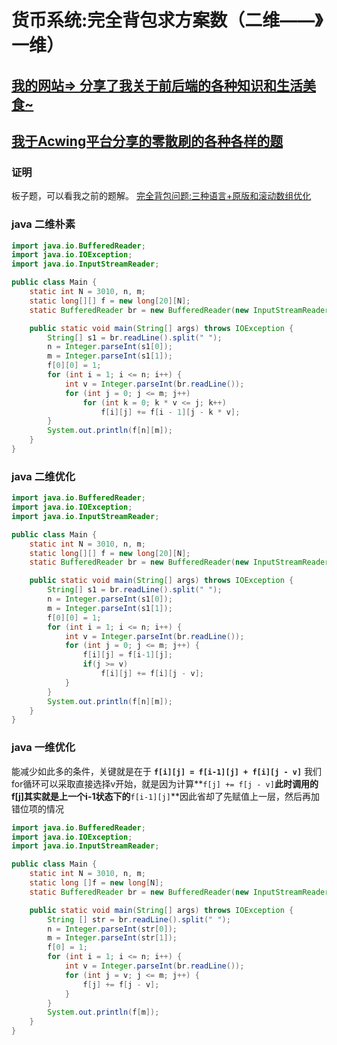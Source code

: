 # 货币系统:完全背包求方案数（二维——》一维）
## [我的网站=> 分享了我关于前后端的各种知识和生活美食~](https://www.fanxy.cloud)

## [我于Acwing平台分享的零散刷的各种各样的题](https://www.acwing.com/blog/content/33005/) 

### 证明

板子题，可以看我之前的题解。
[完全背包问题:三种语言+原版和滚动数组优化](https://www.acwing.com/solution/content/189843/) 


### java 二维朴素
```java
import java.io.BufferedReader;
import java.io.IOException;
import java.io.InputStreamReader;

public class Main {
    static int N = 3010, n, m;
    static long[][] f = new long[20][N];
    static BufferedReader br = new BufferedReader(new InputStreamReader(System.in));

    public static void main(String[] args) throws IOException {
        String[] s1 = br.readLine().split(" ");
        n = Integer.parseInt(s1[0]);
        m = Integer.parseInt(s1[1]);
        f[0][0] = 1;
        for (int i = 1; i <= n; i++) {
            int v = Integer.parseInt(br.readLine());
            for (int j = 0; j <= m; j++) 
                for (int k = 0; k * v <= j; k++) 
                    f[i][j] += f[i - 1][j - k * v];
        }
        System.out.println(f[n][m]);
    }
}

```

### java 二维优化
```java
import java.io.BufferedReader;
import java.io.IOException;
import java.io.InputStreamReader;

public class Main {
    static int N = 3010, n, m;
    static long[][] f = new long[20][N];
    static BufferedReader br = new BufferedReader(new InputStreamReader(System.in));

    public static void main(String[] args) throws IOException {
        String[] s1 = br.readLine().split(" ");
        n = Integer.parseInt(s1[0]);
        m = Integer.parseInt(s1[1]);
        f[0][0] = 1;
        for (int i = 1; i <= n; i++) {
            int v = Integer.parseInt(br.readLine());
            for (int j = 0; j <= m; j++) {
                f[i][j] = f[i-1][j];
                if(j >= v)
                    f[i][j] += f[i][j - v];
            }
        }
        System.out.println(f[n][m]);
    }
}

```
### java 一维优化
能减少如此多的条件，关键就是在于
**`f[i][j] = f[i-1][j] + f[i][j - v]`**
我们for循环可以采取直接选择v开始，就是因为计算**`f[j] += f[j - v]`**此时调用的f[j]其实就是上一个i-1状态下的**`f[i-1][j]`**因此省却了先赋值上一层，然后再加错位项的情况
```java
import java.io.BufferedReader;
import java.io.IOException;
import java.io.InputStreamReader;

public class Main {
    static int N = 3010, n, m;
    static long []f = new long[N];
    static BufferedReader br = new BufferedReader(new InputStreamReader(System.in));

    public static void main(String[] args) throws IOException {
        String [] str = br.readLine().split(" ");
        n = Integer.parseInt(str[0]);
        m = Integer.parseInt(str[1]);
        f[0] = 1;
        for (int i = 1; i <= n; i++) {
            int v = Integer.parseInt(br.readLine());
            for (int j = v; j <= m; j++) {
                f[j] += f[j - v];
            }
        }
        System.out.println(f[m]);
    }
}
```